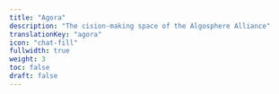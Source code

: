 ```yaml
---
title: "Agora"
description: "The cision-making space of the Algosphere Alliance"
translationKey: "agora"
icon: "chat-fill"
fullwidth: true
weight: 3
toc: false
draft: false
---
```

